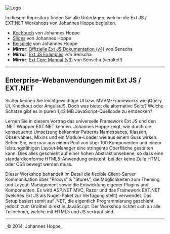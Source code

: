 ![Logo](http://johanneshoppe.github.io/ExtJsKochbuch/Kochbuch/included/images/logo.svg)

In diesem Repository finden Sie alle Unterlagen, welche die Ext JS / EXT.NET Workshops von Johannes Hoppe begleiten.

* [Kochbuch](http://extjs-kochbuch.de/Kochbuch/) von Johannes Hoppe
* [Slides](http://extjs-kochbuch.de/Slides/) von Johannes Hoppe
* [Beispiele](http://ex.extjs-kochbuch.de) von Johannes Hoppe
* **Mirror**: [Offizielle Ext JS Dokumentation (v4)](http://extjs-kochbuch.de/extjs/docs/) von Senscha
* **Mirror**: [Ext JS Examples](http://extjs-kochbuch.de/extjs/examples/) von Senscha
* **Mirror**: [Ext Core Manual (v3)](http://extjs-kochbuch.de/extjs-old/core-manual/) von Senscha (veraltet!)

-----

## Enterprise-Webanwendungen mit Ext JS / EXT.NET

Sicher kennen Sie leichtgewichtige UI bzw. MVVM-Frameworks wie jQuery UI, Knockout oder AngularJS. Doch was bietet die alternative Seite? Welche Schätze gibt es in puren 1,42 MB JavaScript-Quellcode zu entdecken?

Lernen Sie in diesem Vortrag das universelle Framework Ext JS und den .NET Wrapper EXT.NET kennen. Johannes Hoppe zeigt, wie durch die konsequente Umsetzung bekannter Patterns Namespaces, Klassen, Observables, Mixins und ein Module-Loader wie aus einem Guss wirken. Sehen Sie, wie man aus einem Pool von über 100 Komponenten und einem leistungsfähigen Layout-Manager eine stringente Oberfläche gestalten kann. Dies alles geschieht auf einer hohen Abstraktionsebene, so dass eine standardkonforme HTML5-Anwendung entsteht, bei der keine Zeile HTML oder CSS bewegt werden muss.

Dieser Workshop behandelt im Detail die flexible Client-Server Kommunikation über "Proxys" & "Stores", die Möglichkeiten zum Theming und Layout-Management sowie die Entwicklung eigener Plugins und Komponenten.
Es wird ASP.NET MVC, Razor und das Framework EXT.NET (welches Ext JS als Nuget-Paket zur Verfügung stellt) verwendet. Das Setup basiert somit auf .NET, die eigentlich Programmierung geschieht jedoch zum Großteil direkt in JavaScript. Der Workshop richtet sich an alle Teilnehmer, welche mit HTML5 und JS vertraut sind.


<hr>
_&copy; 2014, Johannes Hoppe_